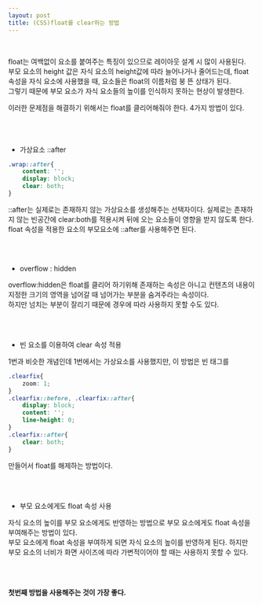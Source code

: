 ```yaml
---
layout: post
title: (CSS)float를 clear하는 방법
---
```


<br>

float는 여백없이 요소를 붙여주는 특징이 있으므로 레이아웃 설계 시 많이 사용된다.  
부모 요소의 height 값은 자식 요소의 height값에 따라 늘어나거나 줄어드는데, float 속성을 자식 요소에 사용했을 때, 요소들은 float의 이름처럼 붕 뜬 상태가 된다.  
그렇기 때문에 부모 요소가 자식 요소들의 높이를 인식하지 못하는 현상이 발생한다.

이러한 문제점을 해결하기 위해서는 float를 클리어해줘야 한다. 4가지 방법이 있다.  
<br>
<br>
<br>


+ 가상요소 ::after

``` css
.wrap::after{
    content: '';
    display: block;
    clear: both;
}
```


::after는 실제로는 존재하지 않는 가상요소를 생성해주는 선택자이다. 실제로는 존재하지 않는 빈공간에 clear:both를 적용시켜 뒤에 오는 요소들이 영향을 받지 않도록 한다.  
float 속성을 적용한 요소의 부모요소에 ::after를 사용해주면 된다.


<br>
<br>

+ overflow : hidden

overflow:hidden은 float를 클리어 하기위해 존재하는 속성은 아니고 컨텐츠의 내용이 지정한 크기의 영역을 넘어갈 때 넘어가는 부분을 숨겨주라는 속성이다.  
하지만 넘치는 부분이 잘리기 때문에 경우에 따라 사용하지 못할 수도 있다.

<br>
<br>

+ 빈 요소를 이용하여 clear 속성 적용

1번과 비슷한 개념인데 1번에서는 가상요소를 사용했지만, 이 방법은 빈 태그를

``` css
.clearfix{
    zoom: 1;
}
.clearfix::before, .clearfix::after{
    display: block; 
    content: ''; 
    line-height: 0;
}
.clearfix::after{
    clear: both;
}
```

만들어서 float를 해제하는 방법이다. 

<br>
<br>

+ 부모 요소에게도 float 속성 사용

자식 요소의 높이를 부모 요소에게도 반영하는 방법으로 부모 요소에게도 float 속성을 부여해주는 방법이 있다.   
부모 요소에게 float 속성을 부여하게 되면 자식 요소의 높이를 반영하게 된다. 하지만 부모 요소의 너비가 화면 사이즈에 따라 가변적이어야 할 때는 사용하지 못할 수 있다.  


<br>
<br>

**첫번째 방법을 사용해주는 것이 가장 좋다.**






